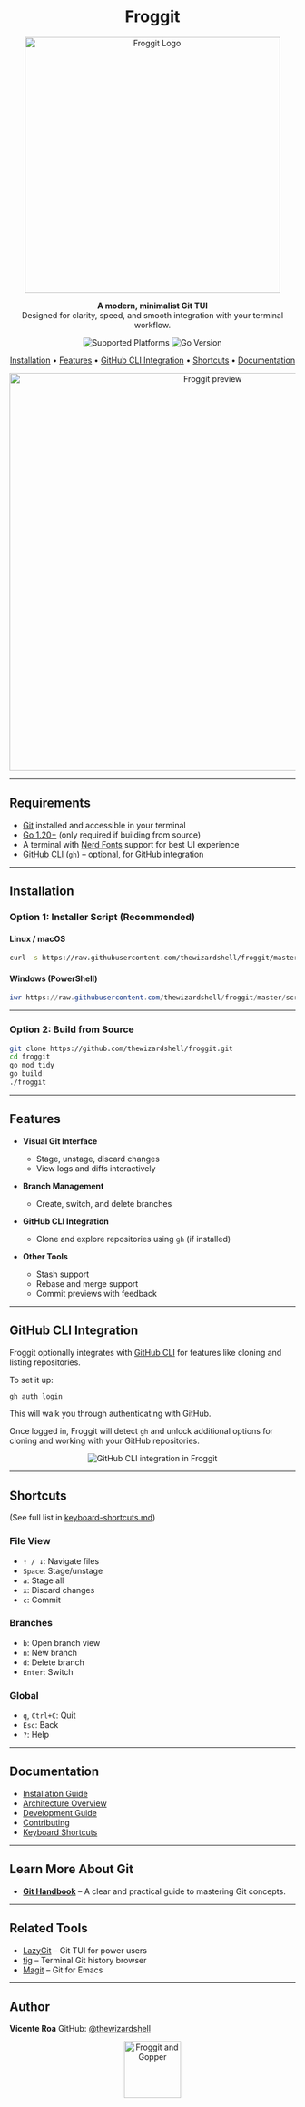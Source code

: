<h1 align="center">Froggit</h1>

<p align="center">
  <img src="https://github.com/user-attachments/assets/d4194260-341d-425c-872d-ae623c1ec189" alt="Froggit Logo" width="450" />
</p>

<p align="center">
  <b>A modern, minimalist Git TUI</b><br>
  Designed for clarity, speed, and smooth integration with your terminal workflow.
</p>

<p align="center">
  <img src="https://img.shields.io/badge/Platforms-Windows%20%7C%20Linux%20%7C%20macOS-27ae60?style=flat-square" alt="Supported Platforms" />
  <img src="https://img.shields.io/badge/Go-1.20%2B-145a32?style=flat-square" alt="Go Version" />
</p>

<p align="center">
  <a href="https://froggit-docs.vercel.app/guides/install/">Installation</a> •
  <a href="#features">Features</a> •
  <a href="#github-cli-integration">GitHub CLI Integration</a> •
  <a href="#shortcuts">Shortcuts</a> •
  <a href="#documentation">Documentation</a>
</p>


<p align="center">
  <img src="https://github.com/user-attachments/assets/7b5a2dd6-fbc3-4035-83fe-a072d2298f57" alt="Froggit preview" width="700" />
</p>

---

## Requirements

- [Git](https://git-scm.com/) installed and accessible in your terminal
- [Go 1.20+](https://go.dev/dl/) (only required if building from source)
- A terminal with [Nerd Fonts](https://www.nerdfonts.com/) support for best UI experience
- [GitHub CLI](https://cli.github.com/) (`gh`) – optional, for GitHub integration

---

## Installation

### Option 1: Installer Script (Recommended)

#### Linux / macOS

```bash
curl -s https://raw.githubusercontent.com/thewizardshell/froggit/master/scripts/install.sh | bash
````

#### Windows (PowerShell)

```powershell
iwr https://raw.githubusercontent.com/thewizardshell/froggit/master/scripts/install.ps1 -UseBasicParsing | iex
```

---

### Option 2: Build from Source

```bash
git clone https://github.com/thewizardshell/froggit.git
cd froggit
go mod tidy
go build
./froggit
```

---

## Features

* **Visual Git Interface**

  * Stage, unstage, discard changes
  * View logs and diffs interactively

* **Branch Management**

  * Create, switch, and delete branches

* **GitHub CLI Integration**

  * Clone and explore repositories using `gh` (if installed)

* **Other Tools**

  * Stash support
  * Rebase and merge support
  * Commit previews with feedback

---

## GitHub CLI Integration

Froggit optionally integrates with [GitHub CLI](https://cli.github.com/) for features like cloning and listing repositories.

To set it up:

```bash
gh auth login
```

This will walk you through authenticating with GitHub.

Once logged in, Froggit will detect `gh` and unlock additional options for cloning and working with your GitHub repositories.

<p align="center">
  <!-- Aquí va tu nuevo GIF de integración con GitHub CLI -->
  <img src="https://github.com/user-attachments/assets/78442111-023d-4863-893d-f48884b4af16" alt="GitHub CLI integration in Froggit" />
</p>

---

## Shortcuts

(See full list in [keyboard-shortcuts.md](docs/keyboard-shortcuts.md))

### File View

* `↑ / ↓`: Navigate files
* `Space`: Stage/unstage
* `a`: Stage all
* `x`: Discard changes
* `c`: Commit

### Branches

* `b`: Open branch view
* `n`: New branch
* `d`: Delete branch
* `Enter`: Switch

### Global

* `q`, `Ctrl+C`: Quit
* `Esc`: Back
* `?`: Help

---

## Documentation

* [Installation Guide](https://froggit-docs.vercel.app/guides/install/)
* [Architecture Overview](docs/architecture.md)
* [Development Guide](docs/development.md)
* [Contributing](docs/contributing.md)
* [Keyboard Shortcuts](docs/keyboard-shortcuts.md)

---

## Learn More About Git

* [**Git Handbook**](https://dgamer007.github.io/Git/#/) – A clear and practical guide to mastering Git concepts.

---

## Related Tools

* [LazyGit](https://github.com/jesseduffield/lazygit) – Git TUI for power users
* [tig](https://github.com/jonas/tig) – Terminal Git history browser
* [Magit](https://github.com/magit/magit) – Git for Emacs

---




## Author

**Vicente Roa**
GitHub: [@thewizardshell](https://github.com/thewizardshell)
<p align="center">
  <img src="https://github.com/user-attachments/assets/47d7c419-3183-49c5-9105-65ba80c0d013" alt="Froggit and Gopper" width="100" />
</p>
